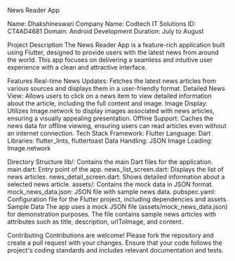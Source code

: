News Reader App


Name: Dhakshineswari
Company Name: Codtech IT Solutions
ID: CT4AD4681
Domain: Android Development
Duration: July to August

Project Description
The News Reader App is a feature-rich application built using Flutter, designed to provide users with the latest news from around the world. This app focuses on delivering a seamless and intuitive user experience with a clean and attractive interface.

Features
Real-time News Updates: Fetches the latest news articles from various sources and displays them in a user-friendly format.
Detailed News View: Allows users to click on a news item to view detailed information about the article, including the full content and image.
Image Display: Utilizes Image.network to display images associated with news articles, ensuring a visually appealing presentation.
Offline Support: Caches the news data for offline viewing, ensuring users can read articles even without an internet connection.
Tech Stack
Framework: Flutter
Language: Dart
Libraries: flutter_lints, fluttertoast
Data Handling: JSON
Image Loading: Image.network

Directory Structure
lib/: Contains the main Dart files for the application.
main.dart: Entry point of the app.
news_list_screen.dart: Displays the list of news articles.
news_detail_screen.dart: Shows detailed information about a selected news article.
assets/: Contains the mock data in JSON format.
mock_news_data.json: JSON file with sample news data.
pubspec.yaml: Configuration file for the Flutter project, including dependencies and assets.
Sample Data
The app uses a mock JSON file (assets/mock_news_data.json) for demonstration purposes. The file contains sample news articles with attributes such as title, description, urlToImage, and content.

Contributing
Contributions are welcome! Please fork the repository and create a pull request with your changes. Ensure that your code follows the project's coding standards and includes relevant documentation and tests.




